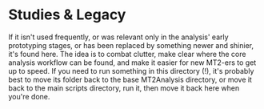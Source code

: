 # Studies & Legacy

If it isn't used frequently, or was relevant only in the analysis' early prototyping stages, or has been replaced by something newer and shinier, it's found here. The idea is to combat clutter,  make clear where the core analysis workflow can be found, and make it easier for new MT2-ers to get up to speed. If you need to run something in this directory (!), it's probably best to move its folder back to the base MT2Analysis directory, or move it back to the main scripts directory, run it, then move it back here when you're done.
